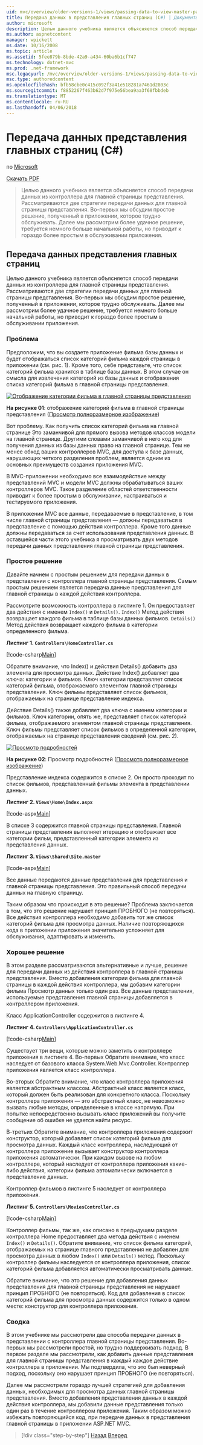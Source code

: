 ```yaml
---
uid: mvc/overview/older-versions-1/views/passing-data-to-view-master-pages-cs
title: Передача данных в представления главных страниц (C#) | Документы Microsoft
author: microsoft
description: Целью данного учебника является объясняется способ передачи данных из контроллера для главной страницы представления. Рассматриваются две стратегии передачи данных в представление m...
ms.author: aspnetcontent
manager: wpickett
ms.date: 10/16/2008
ms.topic: article
ms.assetid: 5fee879b-8bde-42a9-a434-60ba6b1cf747
ms.technology: dotnet-mvc
ms.prod: .net-framework
msc.legacyurl: /mvc/overview/older-versions-1/views/passing-data-to-view-master-pages-cs
msc.type: authoredcontent
ms.openlocfilehash: bfb58cbe0c415c092f3a41e518281a7461d2803c
ms.sourcegitcommit: f8852267f463b62d7f975e56bea9aa3f68fbbdeb
ms.translationtype: MT
ms.contentlocale: ru-RU
ms.lasthandoff: 04/06/2018
---
```

<a name="passing-data-to-view-master-pages-c"></a>Передача данных представления главных страниц (C#)
====================
по [Microsoft](https://github.com/microsoft)

[Скачать PDF](http://download.microsoft.com/download/e/f/3/ef3f2ff6-7424-48f7-bdaa-180ef64c3490/ASPNET_MVC_Tutorial_13_CS.pdf)

> Целью данного учебника является объясняется способ передачи данных из контроллера для главной страницы представления. Рассматриваются две стратегии передачи данных для главной страницы представления. Во-первых мы обсудим простое решение, полученный в приложении, которое трудно обслуживать. Далее мы рассмотрим более удачное решение, требуется немного больше начальной работы, но приводит к гораздо более простым в обслуживании приложения.


## <a name="passing-data-to-view-master-pages"></a>Передача данных представления главных страниц

Целью данного учебника является объясняется способ передачи данных из контроллера для главной страницы представления. Рассматриваются две стратегии передачи данных для главной страницы представления. Во-первых мы обсудим простое решение, полученный в приложении, которое трудно обслуживать. Далее мы рассмотрим более удачное решение, требуется немного больше начальной работы, но приводит к гораздо более простым в обслуживании приложения.

### <a name="the-problem"></a>Проблема

Предположим, что вы создаете приложение фильма базы данных и будет отображаться список категорий фильма каждой страницы в приложении (см. рис. 1). Кроме того, себе представьте, что список категорий фильма хранится в таблице базы данных. В этом случае он смысла для извлечения категорий из базы данных и отображения списка категорий фильма в главной страницы представления.


[![Отображение категории фильма в главной страницы представления](passing-data-to-view-master-pages-cs/_static/image2.png)](passing-data-to-view-master-pages-cs/_static/image1.png)

**На рисунке 01**: отображение категорий фильма в главной страницы представления ([Просмотр полноразмерное изображение](passing-data-to-view-master-pages-cs/_static/image3.png))


Вот проблему. Как получить список категорий фильма на главной странице Это заманчивой для прямого вызова методов классов модели на главной странице. Другими словами заманчивой в него код для получения данных из базы данных право на главной странице. Тем не менее обход ваших контроллеров MVC, для доступа к базе данных, нарушающих четкого разделения проблем, является одним из основных преимуществ создания приложения MVC.

В MVC-приложении необходимо все взаимодействие между представлений MVC и модели MVC должны обрабатываться ваших контроллеров MVC. Такое разделение областей ответственности приводит к более простым в обслуживании, настраиваться и тестируемого приложения.

В приложении MVC все данные, передаваемые в представление, в том числе главной страницы представления — должны передаваться в представление с помощью действия контроллера. Кроме того данные должны передаваться за счет использования представления данных. В оставшейся части этого учебника я просматривать двух методов передачи данных представления главной страницы представления.

### <a name="the-simple-solution"></a>Простое решение

Давайте начнем с простым решением для передачи данных в представлении с контроллера главной страницы представления. Самым простым решением является передача данные представления для главной страницы в каждой действия контроллера.

Рассмотрите возможность контроллера в листинге 1. Он предоставляет два действия с именем `Index()` и `Details()`. `Index()` Метод действия возвращает каждого фильма в таблице базы данных фильмов. `Details()` Метод действия возвращает каждого фильма в категории определенного фильма.

**Листинг 1. `Controllers\HomeController.cs`**

[!code-csharp[Main](passing-data-to-view-master-pages-cs/samples/sample1.cs)]

Обратите внимание, что Index() и действия Details() добавить два элемента для просмотра данных. Действие Index() добавляет два ключа: категории и фильмов. Ключ категории представляет список категорий фильма, отображаемого элементом главной страницы представления. Ключ фильмы представляет список фильмов, отображаемых на странице представление индекса.

Действие Details() также добавляет два ключа с именем категории и фильмов. Ключ категории, опять же, представляет список категорий фильма, отображаемого элементом главной страницы представления. Ключ фильмы представляет список фильмов в определенной категории, отображаемых на странице представления сведений (см. рис. 2).


[![Просмотр подробностей](passing-data-to-view-master-pages-cs/_static/image5.png)](passing-data-to-view-master-pages-cs/_static/image4.png)

**На рисунке 02**: Просмотр подробностей ([Просмотр полноразмерное изображение](passing-data-to-view-master-pages-cs/_static/image6.png))


Представление индекса содержится в списке 2. Он просто проходит по список фильмов, представленный фильмы элемента в представлении данных.

**Листинг 2. `Views\Home\Index.aspx`**

[!code-aspx[Main](passing-data-to-view-master-pages-cs/samples/sample2.aspx)]

В списке 3 содержится главной страницы представления. Главной страницы представления выполняет итерацию и отображает все категории фильм, представленный категории элемента из представления данных.

**Листинг 3. `Views\Shared\Site.master`**

[!code-aspx[Main](passing-data-to-view-master-pages-cs/samples/sample3.aspx)]

Все данные передаются данные представления для представления и главной страницы представления. Это правильный способ передачи данных на главную страницу.

Таким образом что происходит в это решение? Проблема заключается в том, что это решение нарушает принцип ПРОБНОГО (не повторяться). Все действия контроллера необходимо добавить тот же список категорий фильма для просмотра данных. Наличие повторяющихся кода в приложении приложения значительно усложняет для обслуживания, адаптировать и изменить.

### <a name="the-good-solution"></a>Хорошее решение

В этом разделе рассматриваются альтернативные и лучше, решение для передачи данных из действия контроллера в главной страницы представления. Вместо добавления категории фильма для главной страницы в каждой действия контроллера, мы добавим категории фильма Просмотр данных только один раз. Все данные представления, используемые представления главной страницы добавляется в контроллером приложения.

Класс ApplicationController содержится в листинге 4.

**Листинг 4. `Controllers\ApplicationController.cs`**

[!code-csharp[Main](passing-data-to-view-master-pages-cs/samples/sample4.cs)]

Существует три вещи, которые можно заметить о контроллере приложения в листинге 4. Во-первых Обратите внимание, что класс наследует от базового класса System.Web.Mvc.Controller. Контроллер приложения является класс контроллера.

Во-вторых Обратите внимание, что класс контроллера приложения является абстрактным классом. Абстрактный класс является класс, который должен быть реализован для конкретного класса. Поскольку контроллера приложения — это абстрактный класс, не невозможно вызвать любые методы, определенные в классе напрямую. При попытке непосредственно вызывать класс приложений вы получите сообщение об ошибке не удается найти ресурс.

В-третьих Обратите внимание, что контроллера приложения содержит конструктор, который добавляет список категорий фильма для просмотра данных. Каждый класс контроллера, наследующий от контроллера приложение вызывает конструктор контроллера приложения автоматически. При каждом вызове на любом контроллере, который наследует от контроллера приложения какие-либо действия, категории фильма автоматически включается в представление данных.

Контроллер фильмов в листинге 5 наследует от контроллера приложения.

**Листинг 5. `Controllers\MoviesController.cs`**

[!code-csharp[Main](passing-data-to-view-master-pages-cs/samples/sample5.cs)]

Контроллер фильмы, так же, как описано в предыдущем разделе контроллера Home предоставляет два метода действия с именем `Index()` и `Details()`. Обратите внимание, что список фильма категорий, отображаемых на странице главного представления не добавлен для просмотра данных в любом `Index()` или `Details()` метод. Поскольку контроллер фильмы наследуется от контроллера приложения, список категорий фильма добавляется автоматически просматривать данные.

Обратите внимание, что это решение для добавления данных представления для главной страницы представления не нарушает принцип ПРОБНОГО (не повторяться). Код для добавления в список категорий фильма для просмотра данных содержится только в одном месте: конструктор для контроллера приложения.

### <a name="summary"></a>Сводка

В этом учебнике мы рассмотрели два способа передачи данных в представлении с контроллера главной страницы представления. Во-первых мы рассмотрели простой, но трудно поддерживать подход. В первом разделе мы рассмотрели, как добавить данные представления для главной страницы представления в каждый каждое действие контроллера в приложении. Мы подтвердила, что это был неверный подход, поскольку оно нарушает принцип ПРОБНОГО (не повторяться).

Далее мы рассмотрели гораздо лучшей стратегией для добавления данных, необходимых для просмотра данных главной страницы представления. Вместо добавления представления данных в каждой действия контроллера, мы добавили данные представления только один раз в течение контроллером приложения. Таким образом можно избежать повторяющийся код, при передаче данных в представления главной страницы в приложении ASP.NET MVC.

> [!div class="step-by-step"]
> [Назад](creating-page-layouts-with-view-master-pages-cs.md)
> [Вперед](asp-net-mvc-views-overview-vb.md)
